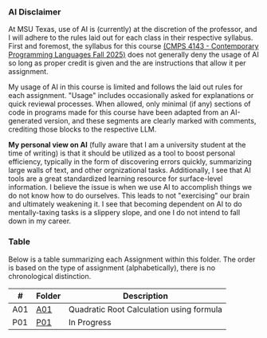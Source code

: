 ### AI Disclaimer

At MSU Texas, use of AI is (currently) at the discretion of the professor, and I will adhere to the rules laid out for each class in their respective syllabus. First and foremost, the syllabus for this course [(CMPS 4143 - Contemporary Programming Languages Fall 2025)](./course_syllabus.pdf) does not generally deny the usage of AI so long as proper credit is given and the are instructions that allow it per assignment.

My usage of AI in this course is limited and follows the laid out rules for each assignment. "Usage" includes occasionally asked for explanations or quick reviewal processes. When allowed, only minimal (if any) sections of code in programs made for this course have been adapted from an AI-generated version, and these segments are clearly marked with comments, crediting those blocks to the respective LLM.

**My personal view on AI** (fully aware that I am a university student at the time of writing) is that it should be utilized as a tool to boost personal efficiency, typically in the form of discovering errors quickly, summarizing large walls of text, and other orgnizational tasks. Additionally, I see that AI tools are a great standardized learning resource for surface-level information. I believe the issue is when we use AI to accomplish things we do not know how to do ourselves. This leads to not "exercising" our brain and ultimately weakening it. I see that becoming dependent on AI to do mentally-taxing tasks is a slippery slope, and one I do not intend to fall down in my career.

### Table
Below is a table summarizing each Assignment within this folder. The order is based on the type of assignment (alphabetically), there is no chronological distinction.

|  #  | Folder        | Description                              |
| --- | ------------- | ---------------------------------------  |
| A01 | [A01](./A01/) | Quadratic Root Calculation using formula |
| P01 | [P01](./P01/) | In Progress                              |